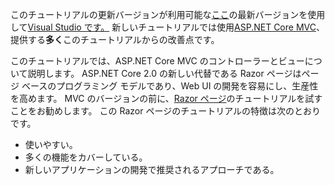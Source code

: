 このチュートリアルの更新バージョンが利用可能な[ここ](https://docs.microsoft.com/en-us/aspnet/core/tutorials/first-mvc-app/start-mvc)の最新バージョンを使用して[Visual Studio です。](https://www.visualstudio.com) 新しいチュートリアルでは使用[ASP.NET Core MVC](https://docs.microsoft.com/en-us/aspnet/core/mvc/)、提供する**多く**このチュートリアルからの改善点です。

このチュートリアルでは、ASP.NET Core MVC のコントローラーとビューについて説明します。 ASP.NET Core 2.0 の新しい代替である Razor ページはページ ベースのプログラミング モデルであり、Web UI の開発を容易にし、生産性を高めます。 MVC のバージョンの前に、[Razor ページ](https://docs.microsoft.com/aspnet/core/mvc/razor-pages)のチュートリアルを試すことをお勧めします。 この Razor ページのチュートリアルの特徴は次のとおりです。

* 使いやすい。
* 多くの機能をカバーしている。
* 新しいアプリケーションの開発で推奨されるアプローチである。